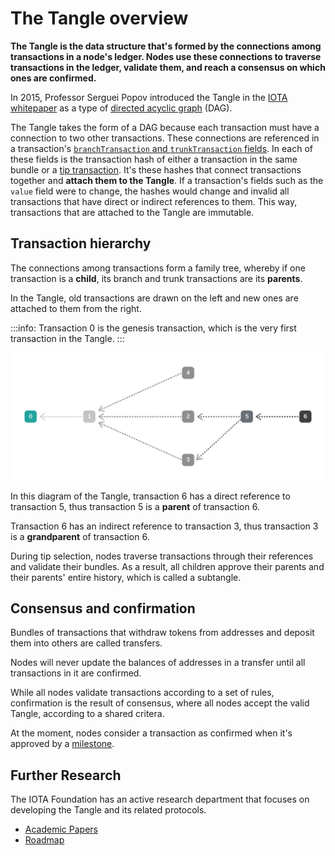 # The Tangle overview

**The Tangle is the data structure that's formed by the connections among transactions in a node's ledger. Nodes use these connections to traverse transactions in the ledger, validate them, and reach a consensus on which ones are confirmed.**

In 2015, Professor Serguei Popov introduced the Tangle in the [IOTA whitepaper](https://iota.org/IOTA_Whitepaper.pdf) as a type of [directed acyclic graph](https://en.wikipedia.org/wiki/Directed_acyclic_graph) (DAG).

The Tangle takes the form of a DAG because each transaction must have a connection to two other transactions. These connections are referenced in a transaction's [`branchTransaction` and `trunkTransaction` fields](root://iota-basics/0.1/references/structure-of-a-transaction.md). In each of these fields is the transaction hash of either a transaction in the same bundle or a [tip transaction](../concepts/tip-selection.md). It's these hashes that connect transactions together and **attach them to the Tangle**. If a transaction's fields such as the `value` field were to change, the hashes would change and invalid all transactions that have direct or indirect references to them. This way, transactions that are attached to the Tangle are immutable.

## Transaction hierarchy

The connections among transactions form a family tree, whereby if one transaction is a **child**, its branch and trunk transactions are its **parents**.

In the Tangle, old transactions are drawn on the left and new ones are attached to them from the right.

:::info:
Transaction 0 is the genesis transaction, which is the very first transaction in the Tangle.
:::

![A directed acyclic graph](../dag.png)

In this diagram of the Tangle, transaction 6 has a direct reference to transaction 5, thus transaction 5 is a **parent** of transaction 6.

Transaction 6 has an indirect reference to transaction 3, thus transaction 3 is a **grandparent** of transaction 6.

During tip selection, nodes traverse transactions through their references and validate their bundles. As a result, all children approve their parents and their parents' entire history, which is called a subtangle.

## Consensus and confirmation

Bundles of transactions that withdraw tokens from addresses and deposit them into others are called transfers.

Nodes will never update the balances of addresses in a transfer until all transactions in it are confirmed.

While all nodes validate transactions according to a set of rules, confirmation is the result of consensus, where all nodes accept the valid Tangle, according to a shared critera.

At the moment, nodes consider a transaction as confirmed when it's approved by a [milestone](../concepts/the-coordinator.md).

## Further Research

The IOTA Foundation has an active research department that focuses on developing the Tangle and its related protocols.

* [Academic Papers](https://www.iota.org/research/academic-papers)
* [Roadmap](https://www.iota.org/research/roadmap)
